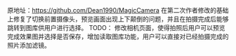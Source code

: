  原地址：https://github.com/Dean1990/MagicCamera
 在第二次作者修改的基础上修复了切换前置摄像头，预览画面出现上下颠倒的问题，并且在拍摄完成后能够跳转到图库供用户进行选择。
 TODO：
 修改相机页面，使得拍照后用户可以预览完成效果图并选择是否保存，增加读取图库功能，用户可以直接对已经拍摄完成的照片添加滤镜。
